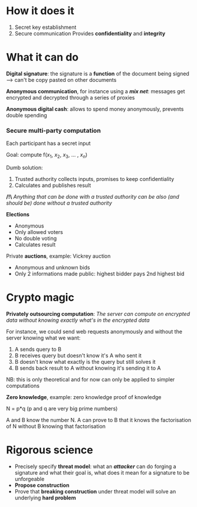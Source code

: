 # How it does it

1. Secret key establishment
2. Secure communication
Provides **confidentiality** and **integrity**

# What it can do

**Digital signature**: the signature is a **function** of the document being signed --> can't be copy pasted on other documents

**Anonymous communication**, for instance using a ***mix net***: messages get encrypted and decrypted through a series of proxies

**Anonymous digital cash**: allows to spend money anonymously, prevents double spending

### Secure multi-party computation

Each participant has a secret input

Goal: compute f($x_1$, $x_2$, $x_3$, ... , $x_n$)

Dumb solution: 
1. Trusted authority collects inputs, promises to keep confidentiality
2. Calculates and publishes result

**/!\\** *Anything that can be done with a trusted authority can be also (and should be) done without a trusted authority*

**Elections**
- Anonymous
- Only allowed voters
- No double voting
- Calculates result

Private **auctions**, example: Vickrey auction
- Anonymous and unknown bids
- Only 2 informations made public: highest bidder pays 2nd highest bid

# Crypto magic

**Privately outsourcing computation**: *The server can compute on encrypted data without knowing exactly what's in the encrypted data*

For instance, we could send web requests anonymously and without the server knowing what we want: 
1. A sends query to B
2. B receives query but doesn't know it's A who sent it
3. B doesn't know what exactly is the query but still solves it
4. B sends back result to A without knowing it's sending it to A

NB: this is only theoretical and for now can only be applied to simpler computations

 

**Zero knowledge**, example: zero knowledge proof of knowledge

N = p\*q (p and q are very big prime numbers)

A and B know the number N. A can prove to B that it knows the factorisation of N without B knowing that factorisation

# Rigorous science

- Precisely specify **threat model**: what an ***attacker*** can do forging a signature and what their goal is, what does it mean for a signature to be unforgeable
- **Propose construction**
- Prove that **breaking construction** under threat model will solve an underlying **hard problem**
